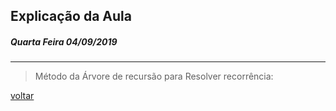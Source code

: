 ## Explicação da Aula
##### Quarta Feira 04/09/2019

---

> Método da Árvore de recursão para Resolver recorrência:


[voltar](../../../README.md)
